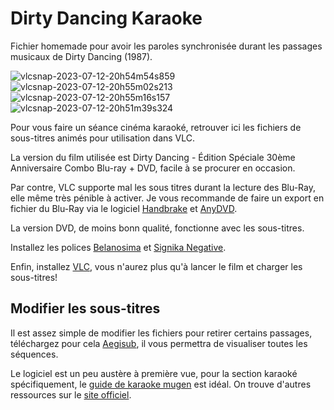 # Dirty Dancing Karaoke
Fichier homemade pour avoir les paroles synchronisée durant les passages musicaux de Dirty Dancing (1987).

![vlcsnap-2023-07-12-20h54m54s859](https://github.com/user-attachments/assets/b944acf0-ca0f-4d4c-8596-55e7e3a47ca1)
![vlcsnap-2023-07-12-20h55m02s213](https://github.com/user-attachments/assets/49a9a9c7-009c-4428-87e7-8400bf7f065e)
![vlcsnap-2023-07-12-20h55m16s157](https://github.com/user-attachments/assets/466634f8-0a5e-43ee-8bd1-e6fefce8e916)
![vlcsnap-2023-07-12-20h51m39s324](https://github.com/user-attachments/assets/52a2ed84-8429-41cb-ac03-948cb657efcf)

Pour vous faire un séance cinéma karaoké, retrouver ici les fichiers de sous-titres animés pour utilisation dans VLC.

La version du film utilisée est Dirty Dancing - Édition Spéciale 30ème Anniversaire Combo Blu-ray + DVD, facile à se procurer en occasion. 

Par contre, VLC supporte mal les sous titres durant la lecture des Blu-Ray, elle même très pénible à activer. Je vous recommande de faire un export en fichier du Blu-Ray via le logiciel [Handbrake](https://handbrake.fr/) et [AnyDVD](https://www.videohelp.com/software/AnyDVD).

La version DVD, de moins bonn qualité, fonctionne avec les sous-titres.

Installez les polices [Belanosima](https://fonts.google.com/specimen/Belanosima) et [Signika Negative](https://fonts.google.com/specimen/Signika+Negative).

Enfin, installez [VLC](https://www.videolan.org/vlc/index.fr.html), vous n'aurez plus qu'à lancer le film et charger les sous-titres!

## Modifier les sous-titres

Il est assez simple de modifier les fichiers pour retirer certains passages, téléchargez pour cela [Aegisub](https://aegisub.org/), il vous permettra de visualiser toutes les séquences.

Le logiciel est un peu austère à première vue, pour la section karaoké spécifiquement, le [guide de karaoke mugen](https://docs.karaokes.moe/fr/contrib-guide/create-karaoke/karaoke/index.html) est idéal. On trouve d'autres ressources sur le [site officiel](https://aegisub.org/docs/latest/tutorials/).
